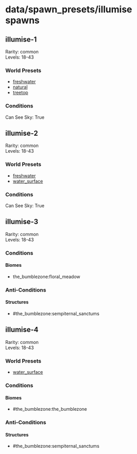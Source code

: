 # data/spawn_presets/illumise spawns  
  
## illumise-1  
Rarity: common  
Levels: 18-43  
  
### World Presets  
* [freshwater](/data/world_presets/freshwater.md)  
* [natural](/data/world_presets/natural.md)  
* [treetop](/data/world_presets/treetop.md)  
  
### Conditions  
Can See Sky: True  
  
## illumise-2  
Rarity: common  
Levels: 18-43  
  
### World Presets  
* [freshwater](/data/world_presets/freshwater.md)  
* [water_surface](/data/world_presets/water_surface.md)  
  
### Conditions  
Can See Sky: True  
  
## illumise-3  
Rarity: common  
Levels: 18-43  
  
### Conditions  
  
#### Biomes  
  * the_bumblezone:floral_meadow
  
  
### Anti-Conditions  
  
#### Structures  
  * #the_bumblezone:sempiternal_sanctums
  
  
## illumise-4  
Rarity: common  
Levels: 18-43  
  
### World Presets  
* [water_surface](/data/world_presets/water_surface.md)  
  
### Conditions  
  
#### Biomes  
  * #the_bumblezone:the_bumblezone
  
  
### Anti-Conditions  
  
#### Structures  
  * #the_bumblezone:sempiternal_sanctums
  
